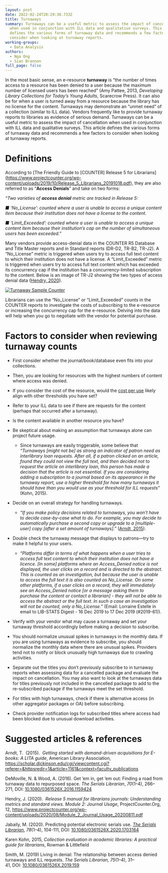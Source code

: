 ```yaml
---
layout: post
date: 2022-02-24T20:29:38.733Z
title: Turnaways
summary: Turnaways can be a useful metric to assess the impact of cancellation
  when used in conjunction with ILL data and qualitative surveys. This article
  defines the various forms of turnaway data and recommends a few factors to
  consider when looking at turnaway reports.
working-groups:
  - Data Analysis
authors:
  - Nga Ong
  - Sian Brannon
full_page: false
---
```

In the most basic sense, an e-resource **turnaway** is “the number of times access to a resource has been denied to a user because the maximum number of licensed users has been reached” (Amy Pattee, 2013, *Developing Library Collections for Today’s Young Adults*, Scarecrow Press). It can also be for when a user is turned away from a resource because the library has no license for the content. Turnaways may demonstrate an “unmet need” of a collection (similar to ILL data). Vendors frequently like to provide turnaway reports to libraries as evidence of serious demand. Turnaways can be a useful metric to assess the impact of cancellation when used in conjunction with ILL data and qualitative surveys. This article defines the various forms of turnaway data and recommends a few factors to consider when looking at turnaway reports.

# Definitions

According to [The Friendly Guide to \[COUNTER] Release 5 for Librarians](https://www.projectcounter.org/wp-content/uploads/2019/10/Release_5_Librarians_20191018.pdf), they are also referred to as “**Access Denials**” and take on two forms: 

*“Two varieties of **access denial** metric are tracked in Release 5:* 

*■ ‘No_License’: counted where a user is unable to access a unique content item because their institution does not have a license to the content.* 

*■ ‘Limit_Exceeded’: counted where a user is unable to access a unique content item because their institution’s cap on the number of simultaneous users has been exceeded.”* 

Many vendors provide access-denial data in the COUNTER R5 Database and Title Master reports and in Standard reports (DR-D2, TR-B2, TR-J2). A “No_License” metric is triggered when users try to access full text content to which their institution does not have a license. A “Limit_Exceeded” metric is triggered when users try to access full text content which has exceeded its concurrency cap if the institution has a concurrency-limited subscription to the content. Below is an image of TR-J2 showing the two types of access denial data ([Hendry, 2020](https://www.projectcounter.org/wp-content/uploads/2020/08/Module_2_Journal_Usage_20200811.pdf)). 

[![Turnaway Sample Counter](https://sparcopen.org/wp-content/uploads/2021/07/Turnaway-sample-COUNTER-report-300x168.jpg)](http://sparcopen.org/wp-content/uploads/2021/07/Turnaway-sample-COUNTER-report.jpg)

Librarians can use the “No_License” or “Limit_Exceeded” counts in the COUNTER reports to investigate the costs of subscribing to the e-resource or increasing the concurrency cap for the e-resource. Delving into the data will help when you go to negotiate with the vendor for potential purchase.

# Factors to consider when reviewing turnaway counts

* First consider whether the journal/book/database even fits into your collections. 
* Then, you are looking for resources with the highest numbers of content where access was denied. 
* If you consider the cost of the resource, would the [cost per use](http://sparcopen.org/our-work/big-deal-knowledge-base/data-analysis/cost-per-use/) likely align with other thresholds you have set?
* Refer to your ILL data to see if there are requests for the content (perhaps that occurred after a turnaway).
* Is the content available in another resource you have?
* Be skeptical about making an assumption that turnaways alone can project future usage. 

  * Since turnaways are easily triggerable, some believe that *“Turnaways \[might not be] as strong an indicator of patron need as interlibrary loan requests. After all, if a patron clicked on an article, found they could not view the full text, and then decided not to request the article on interlibrary loan, this person has made a decision that the article is not essential. If you are considering adding a subscription to a journal based on its appearance in the turnaway report, use a higher threshold for how many turnaways it should have than you would use as your threshold for ILL requests”* (Kohn, 2015).
* Decide on an overall strategy for handling turnaways.

  * *“If you make policy decisions related to turnaways, you won’t have to decide case-by-case what to do. For example, you may decide to automatically purchase a second copy or upgrade to a \[multiple-user] copy \[after a set amount of turnaways].”* ([Arndt, 2015](https://scholar.dickinson.edu/cgi/viewcontent.cgi?referer=&httpsredir=1&article=1161&context=faculty_publications)).
* Double check the turnaway message that displays to patrons—try to make it helpful to your users.

  * *“Platforms differ in terms of what happens when a user tries to access full text content to which their institution does not have a licence. \[In some] platforms where an Access_Denied notice is not displayed, the user clicks on a record and is directed to the abstract. This is counted as an investigation, but because the user is unable to access the full text it is also counted as No_License. On some other platforms, if a user clicks on a record, they will immediately see an Access_Denied notice \[or a message asking them to purchase the content or contact a librarian] - they will not be able to access the abstract or the full text. In such a case an investigation will not be counted, only a No_License.”* (Email: Lorraine Estelle in email to LIB-STATS Digest - 16 Dec 2019 to 17 Dec 2019 (#2019-61)).
* Verify with your vendor what may cause a turnaway and set your turnaway threshold accordingly before making a decision to subscribe.
* You should normalize unusual spikes in turnaways in the monthly data. If you are using turnaways as evidence to subscribe, you should normalize the monthly data where there are unusual spikes. Providers tend not to notify or block unusually high turnaways due to crawling activities.
* Separate out the titles you don’t previously subscribe to in turnaway reports when assessing data for a cancelled package and evaluate the impact on cancellation. You may also want to look at the turnaways data for titles previously not included in the cancelled package to add to the re-subscribed package if the turnaways meet the set threshold.
* For titles with high turnaways, check if there is alternative access (in other aggregator packages or OA) before subscribing.
* Check provider notification logs for subscribed titles where access had been blocked due to unusual download activities.

# Suggested articles & references

Arndt, T.  (2015).  *Getting started with demand-driven acquisitions for E-books: A LITA guide*, American Library Association, <https://scholar.dickinson.edu/cgi/viewcontent.cgi?referer=&httpsredir=1&article=1161&context=faculty_publications>

DeMoville, N. & Wood, A. (2016). Get ’em in, get ’em out: Finding a road from turnaway data to repurposed space. *The Serials Librarian*, *70*(1–4), 266–271, DOI: [10.1080/0361526X.2016.1159424](https://doi.org/10.1080/0361526X.2016.1159424)

Hendry, J. (2020).  *Release 5 manual for librarians journals: Understanding metrics and standard views. Module 2: Journal Usage*, ProjectCounter.Org, 12, <https://www.projectcounter.org/wp-content/uploads/2020/08/Module_2_Journal_Usage_20200811.pdf>

Jabaily, M. (2020). Predicting potential electronic serials use. *[The Serials Librarian](https://search.proquest.com/lisa/pubidlinkhandler/sng/pubtitle/The+Serials+Librarian/$N/11400/DocView/2418461589/abstract/32599CC828B54477PQ/3?accountid=7113)*, *78*(1–4), 104-111, DOI: [10.1080/0361526X.2020.1703164](https://doi.org/10.1080/0361526X.2020.1703164)

Karen Kohn, 2015, *Collection evaluation in academic libraries: A practical guide for librarians*, Rowman & Littlefield

Smith, M. (2019) Living in denial: The relationship between access denied turnaways and ILL requests. *The Serials Librarian, 75*(1–4), 31–41, DOI: [10.1080/0361526X.2019.159](https://doi.org/10.1080/0361526X.2019.1593914)